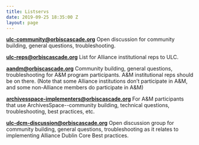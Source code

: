 ```yaml
---
title: Listservs
date: 2019-09-25 18:35:00 Z
layout: page
---
```


**[ulc-community@orbiscascade.org](mailto:ulc-community@orbiscascade.org)**
Open discussion for community building, general questions, troubleshooting.

**[ulc-reps@orbiscascade.org](mailto:ulc-reps@orbiscascade.org)**
List for Alliance institutional reps to ULC.

**[aandm@orbiscascade.org](mailto:aandm@orbiscascade.org)**
Community building, general questions, troubleshooting for A&M program participants. A&M institutional reps should be on there. (Note that some Alliance institutions don’t participate in A&M, and some non-Alliance members do participate in A&M)

**[archivesspace-implementers@orbiscascade.org](mailto:archivesspace-implementers@orbiscascade.org)**
For A&M participants that use ArchivesSpace--community building, technical questions, troubleshooting, best practices, etc.

**[ulc-dcm-discussion@orbiscascade.org](mailto:ulc-dcm-discussion@orbiscascade.org)**
Open discussion group for community building, general questions, troubleshooting as it relates to implementing Alliance Dublin Core Best practices.